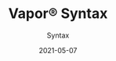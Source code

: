 ---
title: "Vapor® Syntax"
image_primary: "img/Arktura-Vapor-Syntax-Manlius-NY_WEB_1.jpg"
image_secondary: "img/Arktura-Vapor-Syntax-Ceiling-Feature-Image-v5-1600x1600.png"
description: "Syntax%20powder-coated%20aluminum%20torsion%20spring%20panels%20bring%20the%20digital%20world%20to%20your%20design.%20The%20staggered%20pattern%20ensures%20each%20panel%20flows%20smoothly%20into%20the%20next%20for%20an%20uninterrupted%20pattern.%20If%20you%20are%20looking%20for%20more%20illumination%2C%20try%20adding%20our%20integrated%20lighting%20backer.%20Or%20if%20you%20want%20more%20acoustic%20benefits%2C%20try%20adding%20our%20Soft%20Sound%AE%20backer%20instead."
designer: "Arktura"
tags: 
  - "Acoustic"
  - "Ceiling Panels"
  - "Wall Panels"
  - "Lighting"
subtitle: "Syntax"
href: "https://arktura.com/product/vapor-syntax/"
category: "Acoustic"
manufacturer: "Arktura"
slug: "/manufacturers/arktura/acoustic/arktura-vapor-syntax"
date: "2021-05-07"
---